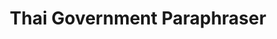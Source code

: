 ---
title: "Thai Government Paraphraser"
version: 0.1
# layout: demo_detail
field: NLP
authors: Arnajak Tungchoksongchai, Chaklam Silpasuwanchai
description: We develop a text paraphrasing bot that can turn informal Thai text to government style text.  
paper:  
publication_date: Aug 2023
featured: true
github: 
draft: false
demo_url: https://web-thaigovai.tokyo.cs.ait.ac.th:2000/
image: /img/demo/formal.png
---